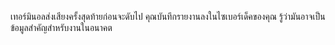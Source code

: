 เทอร์มินอลส่งเสียงครั้งสุดท้ายก่อนจะดับไป คุณบันทึกรายงานลงในไซเบอร์เด็คของคุณ รู้ว่ามันอาจเป็นข้อมูลสำคัญสำหรับงานในอนาคต
